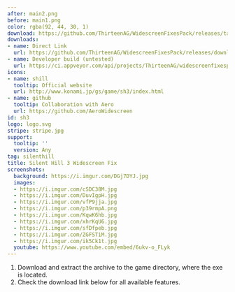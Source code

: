 ```yaml
---
after: main2.png
before: main1.png
color: rgba(92, 44, 30, 1)
download: https://github.com/ThirteenAG/WidescreenFixesPack/releases/tag/sh3
downloads:
- name: Direct Link
  url: https://github.com/ThirteenAG/WidescreenFixesPack/releases/download/sh3/SilentHill3.WidescreenFix.zip
- name: Developer build (untested)
  url: https://ci.appveyor.com/api/projects/ThirteenAG/widescreenfixespack/artifacts/SilentHill3.WidescreenFix.zip?branch=master
icons:
- name: shill
  tooltip: Official website
  url: http://www.konami.jp/gs/game/sh3/index.html
- name: github
  tooltip: Collaboration with Aero
  url: https://github.com/AeroWidescreen
id: sh3
logo: logo.svg
stripe: stripe.jpg
support:
  tooltip: ''
  version: Any
tag: silenthill
title: Silent Hill 3 Widescreen Fix
screenshots:
  background: https://i.imgur.com/DGj7DYJ.jpg
  images:
  - https://i.imgur.com/cSDC38M.jpg
  - https://i.imgur.com/DuvIgpH.jpg
  - https://i.imgur.com/vfP9jja.jpg
  - https://i.imgur.com/p39rmpA.png
  - https://i.imgur.com/KqwK6hb.jpg
  - https://i.imgur.com/xhrKqU6.jpg
  - https://i.imgur.com/sfDfpeb.jpg
  - https://i.imgur.com/ZGFSTiM.jpg
  - https://i.imgur.com/ik5Ck1t.jpg
  youtube: https://www.youtube.com/embed/6ukv-o_FLyk
---
```


1. Download and extract the archive to the game directory, where the exe is located.
2. Check the download link below for all available features.
